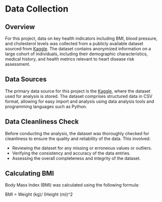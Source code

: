 # Data Collection

## Overview

For this project, data on key health indicators including BMI, blood pressure, and cholesterol levels was collected from a publicly available dataset sourced from [Kaggle](https://www.kaggle.com/datasets/sulianova/cardiovascular-disease-dataset?resource=download). The dataset contains anonymized information on a large cohort of individuals, including their demographic characteristics, medical history, and health metrics relevant to heart disease risk assessment.

## Data Sources

The primary data source for this project is the [Kaggle](https://www.kaggle.com/datasets/sulianova/cardiovascular-disease-dataset?resource=download), where the dataset used for analysis is stored. The dataset comprises structured data in CSV format, allowing for easy import and analysis using data analysis tools and programming languages such as Python.

## Data Cleanliness Check

Before conducting the analysis, the dataset was thoroughly checked for cleanliness to ensure the quality and reliability of the data. This involved:

- Reviewing the dataset for any missing or erroneous values or outliers.
- Verifying the consistency and accuracy of the data entries.
- Assessing the overall completeness and integrity of the dataset.

## Calculating BMI

Body Mass Index (BMI) was calculated using the following formula:

BMI = Weight (kg)/ (Height (m))^2
